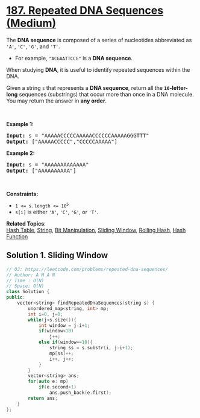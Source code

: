 # [187. Repeated DNA Sequences (Medium)](https://leetcode.com/problems/repeated-dna-sequences/)

<p>The <strong>DNA sequence</strong> is composed of a series of nucleotides abbreviated as <code>'A'</code>, <code>'C'</code>, <code>'G'</code>, and <code>'T'</code>.</p>

<ul>
	<li>For example, <code>"ACGAATTCCG"</code> is a <strong>DNA sequence</strong>.</li>
</ul>

<p>When studying <strong>DNA</strong>, it is useful to identify repeated sequences within the DNA.</p>

<p>Given a string <code>s</code> that represents a <strong>DNA sequence</strong>, return all the <strong><code>10</code>-letter-long</strong> sequences (substrings) that occur more than once in a DNA molecule. You may return the answer in <strong>any order</strong>.</p>

<p>&nbsp;</p>
<p><strong>Example 1:</strong></p>
<pre><strong>Input:</strong> s = "AAAAACCCCCAAAAACCCCCCAAAAAGGGTTT"
<strong>Output:</strong> ["AAAAACCCCC","CCCCCAAAAA"]
</pre><p><strong>Example 2:</strong></p>
<pre><strong>Input:</strong> s = "AAAAAAAAAAAAA"
<strong>Output:</strong> ["AAAAAAAAAA"]
</pre>
<p>&nbsp;</p>
<p><strong>Constraints:</strong></p>

<ul>
	<li><code>1 &lt;= s.length &lt;= 10<sup>5</sup></code></li>
	<li><code>s[i]</code> is either <code>'A'</code>, <code>'C'</code>, <code>'G'</code>, or <code>'T'</code>.</li>
</ul>


**Related Topics**:  
[Hash Table](https://leetcode.com/tag/hash-table/), [String](https://leetcode.com/tag/string/), [Bit Manipulation](https://leetcode.com/tag/bit-manipulation/), [Sliding Window](https://leetcode.com/tag/sliding-window/), [Rolling Hash](https://leetcode.com/tag/rolling-hash/), [Hash Function](https://leetcode.com/tag/hash-function/)

## Solution 1. Sliding Window

```cpp
// OJ: https://leetcode.com/problems/repeated-dna-sequences/
// Author: A M A N
// Time : O(N)
// Space: O(N)
class Solution {
public:
    vector<string> findRepeatedDnaSequences(string s) {
        unordered_map<string, int> mp;
        int i=0, j=0;
        while(j<s.size()){
            int window = j-i+1;
            if(window<10)
                j++;
            else if(window==10){
                string ss = s.substr(i, j-i+1);
                mp[ss]++;
                i++, j++;
            }
        }
        vector<string> ans;
        for(auto e: mp)
            if(e.second>1)
                ans.push_back(e.first);
        return ans;
    }
};
```